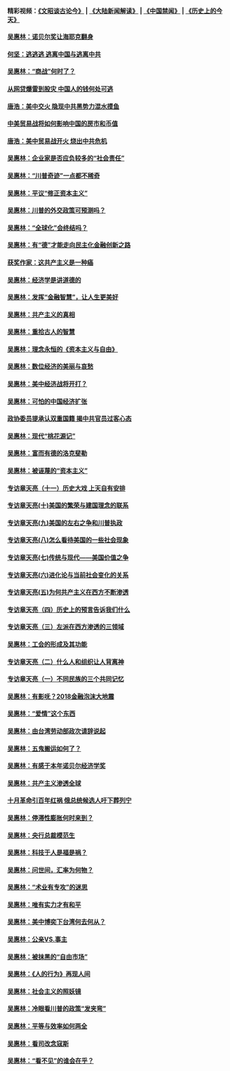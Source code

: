 #### 精彩视频：[《文昭谈古论今》](https://github.com/gfw-breaker/wenzhao/blob/master/README.md?t=01070030) | [《大陆新闻解读》](https://github.com/gfw-breaker/ntdtv-comedy/blob/master/README.md?t=01070030) | [《中国禁闻》](https://github.com/gfw-breaker/ntdtv-news/blob/master/README.md?t=01070030) | [《历史上的今天》](https://github.com/gfw-breaker/today-in-history/blob/master/README.md?t=01070030) 

#### [吴惠林：诺贝尔奖让海耶克翻身](../pages/nsc423/n10890049.md?t=01070030) 

#### [何坚：逃逃逃 逃离中国与逃离中共](../pages/nsc423/n10592891.md?t=01070030) 

#### [吴惠林：“商战”何时了？](../pages/nsc423/n10573558.md?t=01070030) 

#### [从网贷爆雷到股灾 中国人的钱何处可逃](../pages/nsc423/n10572800.md?t=01070030) 

#### [唐浩：美中交火 隐现中共黑势力混水摸鱼](../pages/nsc423/n10544040.md?t=01070030) 

#### [中美贸易战将如何影响中国的房市和币值](../pages/nsc423/n10543697.md?t=01070030) 

#### [唐浩：美中贸易战开火 烧出中共危机](../pages/nsc423/n10540126.md?t=01070030) 

#### [吴惠林：企业家是否应负较多的“社会责任”](../pages/nsc423/n10535022.md?t=01070030) 

#### [吴惠林：“川普奇迹”一点都不稀奇](../pages/nsc423/n10512808.md?t=01070030) 

#### [吴惠林：平议“修正资本主义”](../pages/nsc423/n10495724.md?t=01070030) 

#### [吴惠林：川普的外交政策可预测吗？](../pages/nsc423/n10462387.md?t=01070030) 

#### [吴惠林：“全球化”会终结吗？](../pages/nsc423/n10452838.md?t=01070030) 

#### [吴惠林：有“德”才能走向民主化金融创新之路](../pages/nsc423/n10432292.md?t=01070030) 

#### [获奖作家：这共产主义是一种癌](../pages/nsc423/n10431541.md?t=01070030) 

#### [吴惠林：经济学是讲道德的](../pages/nsc423/n10398014.md?t=01070030) 

#### [吴惠林：发挥“金融智慧”，让人生更美好](../pages/nsc423/n10375019.md?t=01070030) 

#### [吴惠林：共产主义的真相](../pages/nsc423/n10351394.md?t=01070030) 

#### [吴惠林：重拾古人的智慧](../pages/nsc423/n10337691.md?t=01070030) 

#### [吴惠林：理念永恒的《资本主义与自由》](../pages/nsc423/n10316274.md?t=01070030) 

#### [吴惠林：数位经济的美丽与哀愁](../pages/nsc423/n10292946.md?t=01070030) 

#### [吴惠林：美中经济战将开打？](../pages/nsc423/n10258825.md?t=01070030) 

#### [吴惠林：可怕的中国经济扩张](../pages/nsc423/n10219147.md?t=01070030) 

#### [政协委员提承认双重国籍 揭中共官员过客心态](../pages/nsc423/n10208809.md?t=01070030) 

#### [吴惠林：现代“桃花源记”](../pages/nsc423/n10185234.md?t=01070030) 

#### [吴惠林：富而有德的洛克斐勒](../pages/nsc423/n10142264.md?t=01070030) 

#### [吴惠林：被诬蔑的“资本主义”](../pages/nsc423/n10124816.md?t=01070030) 

#### [专访章天亮（十一）历史大戏 上天自有安排](../pages/nsc423/n10094905.md?t=01070030) 

#### [专访章天亮(十)美国的繁荣与建国理念的联系](../pages/nsc423/n10094899.md?t=01070030) 

#### [专访章天亮(九)美国的左右之争和川普执政](../pages/nsc423/n10094889.md?t=01070030) 

#### [专访章天亮(八)怎么看待美国的一些社会现象](../pages/nsc423/n10094857.md?t=01070030) 

#### [专访章天亮(七)传统与现代——美国价值之争](../pages/nsc423/n10093140.md?t=01070030) 

#### [专访章天亮(六)进化论与当前社会变化的关系](../pages/nsc423/n10092036.md?t=01070030) 

#### [专访章天亮(五)为何共产主义在西方不断渗透](../pages/nsc423/n10083620.md?t=01070030) 

#### [专访章天亮（四）历史上的预言告诉我们什么](../pages/nsc423/n10083606.md?t=01070030) 

#### [专访章天亮（三）左派在西方渗透的三领域](../pages/nsc423/n10081115.md?t=01070030) 

#### [吴惠林：工会的形成及其功能](../pages/nsc423/n10080633.md?t=01070030) 

#### [专访章天亮（二）什么人和组织让人背离神](../pages/nsc423/n10076637.md?t=01070030) 

#### [专访章天亮（一）不同民族的三个共同记忆](../pages/nsc423/n10074188.md?t=01070030) 

#### [吴惠林：有影呒？2018金融泡沫大地震](../pages/nsc423/n10040534.md?t=01070030) 

#### [吴惠林：“爱情”这个东西](../pages/nsc423/n10019423.md?t=01070030) 

#### [吴惠林：由台湾劳动部政次请辞说起](../pages/nsc423/n9979679.md?t=01070030) 

#### [吴惠林：五鬼搬运如何了？](../pages/nsc423/n9925338.md?t=01070030) 

#### [吴惠林：有感于本年诺贝尔经济学奖](../pages/nsc423/n9871883.md?t=01070030) 

#### [吴惠林：共产主义渗透全球](../pages/nsc423/n9812748.md?t=01070030) 

#### [十月革命引百年红祸 俄总统候选人吁下葬列宁](../pages/nsc423/n9810182.md?t=01070030) 

#### [吴惠林：停滞性膨胀何时来到？](../pages/nsc423/n9764136.md?t=01070030) 

#### [吴惠林：央行总裁模范生](../pages/nsc423/n9728134.md?t=01070030) 

#### [吴惠林：科技于人是福是祸？](../pages/nsc423/n9672982.md?t=01070030) 

#### [吴惠林：问世间，汇率为何物？](../pages/nsc423/n9621788.md?t=01070030) 

#### [吴惠林：“术业有专攻”的迷思](../pages/nsc423/n9580363.md?t=01070030) 

#### [吴惠林：唯有实力才有和平](../pages/nsc423/n9529599.md?t=01070030) 

#### [吴惠林：美中博奕下台湾何去何从？](../pages/nsc423/n9483598.md?t=01070030) 

#### [吴惠林：公亲VS.事主](../pages/nsc423/n9425637.md?t=01070030) 

#### [吴惠林：被抹黑的“自由市场”](../pages/nsc423/n9351545.md?t=01070030) 

#### [吴惠林：《人的行为》再现人间](../pages/nsc423/n9296339.md?t=01070030) 

#### [吴惠林：社会主义的照妖镜](../pages/nsc423/n9243460.md?t=01070030) 

#### [吴惠林：冷眼看川普的政策“发夹弯”](../pages/nsc423/n9120684.md?t=01070030) 

#### [吴惠林：平等与效率如何两全](../pages/nsc423/n9075430.md?t=01070030) 

#### [吴惠林：看司改念寇斯](../pages/nsc423/n9024915.md?t=01070030) 

#### [吴惠林：“看不见”的谁会在乎？](../pages/nsc423/n8977488.md?t=01070030) 

